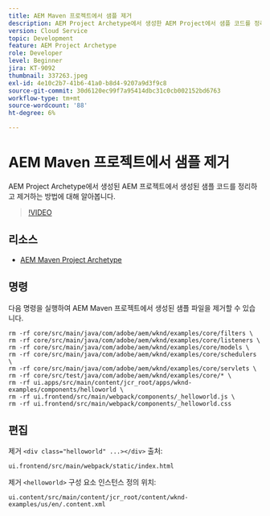 ```yaml
---
title: AEM Maven 프로젝트에서 샘플 제거
description: AEM Project Archetype에서 생성한 AEM Project에서 샘플 코드를 정리하고 제거하는 방법에 대해 알아봅니다.
version: Cloud Service
topic: Development
feature: AEM Project Archetype
role: Developer
level: Beginner
jira: KT-9092
thumbnail: 337263.jpeg
exl-id: 4e10c2b7-41b6-41a0-b8d4-9207a9d3f9c8
source-git-commit: 30d6120ec99f7a95414dbc31c0cb002152bd6763
workflow-type: tm+mt
source-wordcount: '88'
ht-degree: 6%

---
```


# AEM Maven 프로젝트에서 샘플 제거

AEM Project Archetype에서 생성된 AEM 프로젝트에서 생성된 샘플 코드를 정리하고 제거하는 방법에 대해 알아봅니다.

>[!VIDEO](https://video.tv.adobe.com/v/337263?quality=12&learn=on)


## 리소스

+ [AEM Maven Project Archetype](https://github.com/adobe/aem-project-archetype)

## 명령

다음 명령을 실행하여 AEM Maven 프로젝트에서 생성된 샘플 파일을 제거할 수 있습니다.

```
rm -rf core/src/main/java/com/adobe/aem/wknd/examples/core/filters \
rm -rf core/src/main/java/com/adobe/aem/wknd/examples/core/listeners \
rm -rf core/src/main/java/com/adobe/aem/wknd/examples/core/models \
rm -rf core/src/main/java/com/adobe/aem/wknd/examples/core/schedulers \
rm -rf core/src/main/java/com/adobe/aem/wknd/examples/core/servlets \
rm -rf core/src/test/java/com/adobe/aem/wknd/examples/core/* \
rm -rf ui.apps/src/main/content/jcr_root/apps/wknd-examples/components/helloworld \
rm -rf ui.frontend/src/main/webpack/components/_helloworld.js \
rm -rf ui.frontend/src/main/webpack/components/_helloworld.css
```

## 편집

제거 `<div class="helloworld" ...></div>` 출처:

```
ui.frontend/src/main/webpack/static/index.html
```

제거 `<helloworld>` 구성 요소 인스턴스 정의 위치:

```
ui.content/src/main/content/jcr_root/content/wknd-examples/us/en/.content.xml
```
